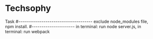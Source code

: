 # Techsophy
Task
#--------------------------------------
exclude node_modules file,
npm install.
#----------------------
in terminal: run node server.js,
in terminal: run webpack
